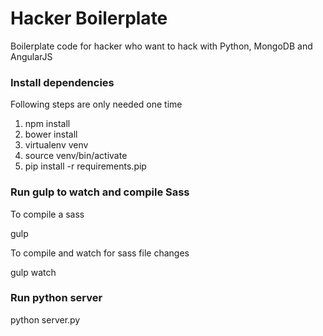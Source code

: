 # Hacker Boilerplate

Boilerplate code for hacker who want to hack with Python, MongoDB and AngularJS

### Install dependencies

Following steps are only needed one time

  1. npm install
  2. bower install
  3. virtualenv venv
  4. source venv/bin/activate
  5. pip install -r requirements.pip


### Run gulp to watch and compile Sass

To compile a sass

  gulp

To compile and watch for sass file changes

  gulp watch

### Run python server

  python server.py
